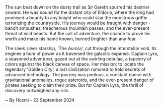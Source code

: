 
The sun beat down on the dusty trail as Sir Gareth spurred his destrier onward. He was bound for the distant city of Eldoria, where the king had promised a bounty to any knight who could slay the monstrous griffin terrorizing the countryside. His journey would be fraught with danger - bandit ambushes, treacherous mountain passes, and the ever-present threat of wild beasts. But the call of adventure, the chance to prove his worth and make his name known, burned brighter than any fear. 

The sleek silver starship, 'The Aurora', cut through the interstellar void, its engines a hum of power as it traversed the galactic expanse. Captain Lyra, a seasoned adventurer, gazed out at the swirling nebulae, a tapestry of colors against the black canvas of space. Her mission: to locate the legendary 'Golden City', a lost civilization rumored to hold secrets of advanced technology. The journey was perilous, a constant dance with gravitational anomalies, rogue asteroids, and the ever-present danger of pirates seeking to claim their prize. But for Captain Lyra, the thrill of discovery outweighed any risk. 

~ By Hozmi - 23 September 2024
